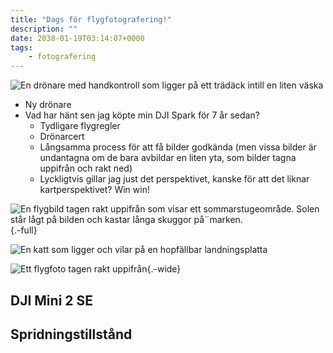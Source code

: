 ```yaml
---
title: "Dags för flygfotografering!"
description: ""
date: 2038-01-19T03:14:07+0000
tags:
    - fotografering
---
```


![En drönare med handkontroll som ligger på ett trädäck intill en liten väska](20240619_202232.jpg)

-   Ny drönare
-   Vad har hänt sen jag köpte min DJI Spark för 7 år sedan?
    -   Tydligare flygregler
    -   Drönarcert
    -   Långsamma process för att få bilder godkända (men vissa bilder är undantagna om de bara avbildar en liten yta, som bilder tagna uppifrån och rakt ned)
    -   Lyckligtvis gillar jag just det perspektivet, kanske för att det liknar kartperspektivet? Win win!

![En flygbild tagen rakt uppifrån som visar ett sommarstugeområde. Solen står lågt på bilden och kastar långa skuggor på¨marken.](){.-full}

![En katt som ligger och vilar på en hopfällbar landningsplatta](20240621_163906.jpg)

![Ett flygfoto tagen rakt uppifrån ](Gustav-Lindqvist_2024-06-21_0054.jpg){.-wide}

## DJI Mini 2 SE

## Spridningstillstånd
